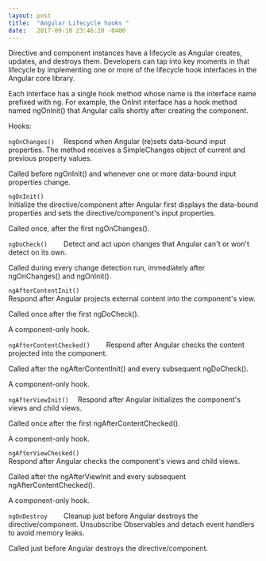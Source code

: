 ```yaml
---
layout: post
title:  "Angular Lifecycle hooks "
date:   2017-09-10 23:46:20 -0400
---
```



Directive and component instances have a lifecycle as Angular creates, updates, and destroys them. Developers can tap into key moments in that lifecycle by implementing one or more of the lifecycle hook interfaces in the Angular core library.

Each interface has a single hook method whose name is the interface name prefixed with ng. For example, the OnInit interface has a hook method named ngOnInit() that Angular calls shortly after creating the component.

Hooks:

`ngOnChanges()	`
Respond when Angular (re)sets data-bound input properties. The method receives a SimpleChanges object of current and previous property values.

Called before ngOnInit() and whenever one or more data-bound input properties change.

`ngOnInit()`	
Initialize the directive/component after Angular first displays the data-bound properties and sets the directive/component's input properties.

Called once, after the first ngOnChanges().

`ngDoCheck()	`
Detect and act upon changes that Angular can't or won't detect on its own.

Called during every change detection run, immediately after ngOnChanges() and ngOnInit().

`ngAfterContentInit()`	
Respond after Angular projects external content into the component's view.

Called once after the first ngDoCheck().

A component-only hook.

`ngAfterContentChecked()	`
Respond after Angular checks the content projected into the component.

Called after the ngAfterContentInit() and every subsequent ngDoCheck().

A component-only hook.

`ngAfterViewInit()	`
Respond after Angular initializes the component's views and child views.

Called once after the first ngAfterContentChecked().

A component-only hook.

`ngAfterViewChecked()`	
Respond after Angular checks the component's views and child views.

Called after the ngAfterViewInit and every subsequent ngAfterContentChecked().

A component-only hook.

`ngOnDestroy	`
Cleanup just before Angular destroys the directive/component. Unsubscribe Observables and detach event handlers to avoid memory leaks.

Called just before Angular destroys the directive/component.
